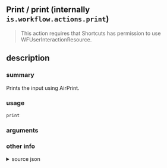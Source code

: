 
## Print / print (internally `is.workflow.actions.print`)


> This action requires that Shortcuts has permission to use WFUserInteractionResource.


## description
### summary
Prints the input using AirPrint.


### usage
`print `

### arguments


### other info

<details><summary>source json</summary>
```json
{
	"ActionClass": "WFPrintAction",
	"ActionKeywords": [
		"pdf",
		"print",
		"printer",
		"airprint"
	],
	"Category": "Documents",
	"Description": {
		"DescriptionSummary": "Prints the input using AirPrint."
	},
	"IconName": "Print.png",
	"Input": {
		"Multiple": false,
		"Required": true,
		"Types": [
			"UIPrintFormatter",
			"com.adobe.pdf"
		]
	},
	"InputPassthrough": true,
	"Name": "Print",
	"RequiredResources": [
		"WFUserInteractionResource"
	],
	"Subcategory": "Printing",
	"UserInterfaces": [
		"UIKit"
	]
}
```
</details>
